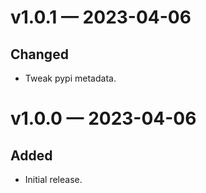 
<a id='changelog-v1.0.1'></a>
# v1.0.1 — 2023-04-06

## Changed

- Tweak pypi metadata.

<a id='changelog-v1.0.0'></a>
# v1.0.0 — 2023-04-06

## Added

- Initial release.
